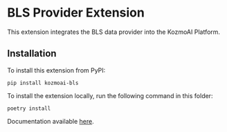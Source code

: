 # BLS Provider Extension

This extension integrates the BLS data provider into the KozmoAI Platform.

## Installation

To install this extension from PyPI:

```console
pip install kozmoai-bls
```

To install the extension locally, run the following command in this folder:

```console
poetry install
```

Documentation available [here](https://docs.kozmoai.co/platform/developer_guide/contributing).
